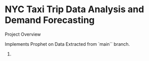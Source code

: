 # NYC Taxi Trip Data Analysis and Demand Forecasting

Project Overview

Implements Prophet on Data Extracted from `main`` branch.

1. 

